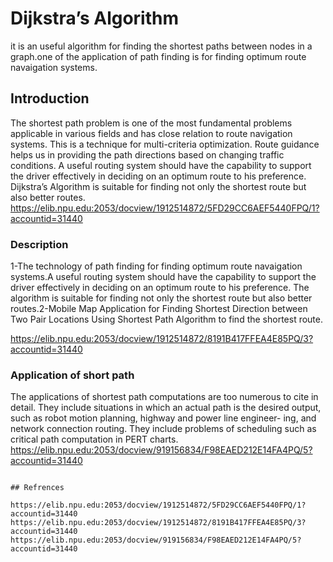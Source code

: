 #  Dijkstra’s Algorithm 
it is an useful algorithm for finding the shortest paths between nodes in a graph.one of the application of path finding is for finding optimum route navaigation systems.

## Introduction

The shortest path problem is one of the most fundamental problems applicable in various fields and has close relation to route navigation systems. This is a technique for multi-criteria optimization. Route guidance helps us in providing the path directions based on changing traffic conditions.  A useful routing system should have the capability to support the driver effectively in deciding on an optimum route to his preference. Dijkstra’s Algorithm  is suitable for finding not only the shortest route but also better routes. 
https://elib.npu.edu:2053/docview/1912514872/5FD29CC6AEF5440FPQ/1?accountid=31440

### Description

1-The technology of path finding for finding optimum route navaigation systems.A useful routing system should have the capability to support the driver effectively in deciding on an optimum route to his preference. The algorithm is suitable for finding not only the shortest route but also better routes.2-Mobile Map Application for Finding Shortest Direction between Two Pair Locations Using Shortest Path Algorithm to find the shortest route. 

https://elib.npu.edu:2053/docview/1912514872/8191B417FFEA4E85PQ/3?accountid=31440

### Application of short path

The applications of shortest path computations are too numerous to cite in detail. They include situations in which an actual path is the desired output, such as robot motion planning, highway and power line engineer- ing, and network connection routing. They include problems of scheduling such as critical path computation in PERT charts. 
https://elib.npu.edu:2053/docview/919156834/F98EAED212E14FA4PQ/5?accountid=31440
```

## Refrences

https://elib.npu.edu:2053/docview/1912514872/5FD29CC6AEF5440FPQ/1?accountid=31440
https://elib.npu.edu:2053/docview/1912514872/8191B417FFEA4E85PQ/3?accountid=31440
https://elib.npu.edu:2053/docview/919156834/F98EAED212E14FA4PQ/5?accountid=31440



